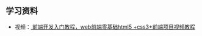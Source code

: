 ## 学习资料   
- 视频：<a href="https://www.bilibili.com/video/BV1Kg411T7t9?spm_id_from=333.788.videopod.episodes&vd_source=0af3f3aee70186db0ff8b48dc6b2a415"> 前端开发入门教程，web前端零基础html5 +css3+前端项目视频教程